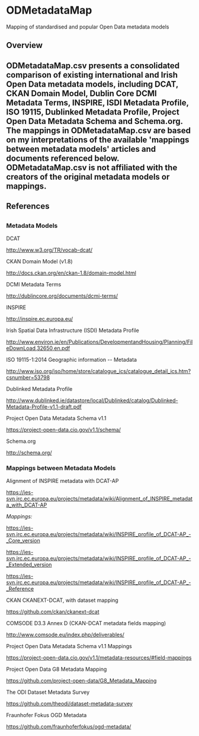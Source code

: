 ODMetadataMap
=============

Mapping of standardised and popular Open Data metadata models

<h2>Overview<h2>

ODMetadataMap.csv presents a consolidated comparison of existing international and Irish Open Data metadata models, including DCAT, CKAN Domain Model, Dublin Core DCMI Metadata Terms, INSPIRE, ISDI Metadata Profile, ISO 19115, Dublinked Metadata Profile, Project Open Data Metadata Schema and Schema.org. 
The mappings in ODMetadataMap.csv are based on my interpretations of the available 'mappings between metadata models' articles and documents referenced below.  ODMetadataMap.csv is not affiliated with the creators of the original metadata models or mappings.

<h2>References<h2>

<h3>Metadata Models</h3>

DCAT

http://www.w3.org/TR/vocab-dcat/

CKAN Domain Model (v1.8)

http://docs.ckan.org/en/ckan-1.8/domain-model.html 

DCMI Metadata Terms

http://dublincore.org/documents/dcmi-terms/

INSPIRE

http://inspire.ec.europa.eu/

Irish Spatial Data Infrastructure (ISDI) Metadata Profile

http://www.environ.ie/en/Publications/DevelopmentandHousing/Planning/FileDownLoad,32650,en.pdf

ISO 19115-1:2014 Geographic information -- Metadata

http://www.iso.org/iso/home/store/catalogue_ics/catalogue_detail_ics.htm?csnumber=53798

Dublinked Metadata Profile

http://www.dublinked.ie/datastore/local/Dublinked/catalog/Dublinked-Metadata-Profile-v1.1-draft.pdf

Project Open Data Metadata Schema v1.1 

https://project-open-data.cio.gov/v1.1/schema/

Schema.org

http://schema.org/


<h3>Mappings between Metadata Models</h3>

Alignment of INSPIRE metadata with DCAT-AP

https://ies-svn.jrc.ec.europa.eu/projects/metadata/wiki/Alignment_of_INSPIRE_metadata_with_DCAT-AP

<i>Mappings:</i>

https://ies-svn.jrc.ec.europa.eu/projects/metadata/wiki/INSPIRE_profile_of_DCAT-AP_-_Core_version

https://ies-svn.jrc.ec.europa.eu/projects/metadata/wiki/INSPIRE_profile_of_DCAT-AP_-_Extended_version

https://ies-svn.jrc.ec.europa.eu/projects/metadata/wiki/INSPIRE_profile_of_DCAT-AP_-_Reference

CKAN CKANEXT-DCAT, with dataset mapping

https://github.com/ckan/ckanext-dcat

COMSODE D3.3 Annex D (CKAN-DCAT metadata fields mapping)

http://www.comsode.eu/index.php/deliverables/

Project Open Data Metadata Schema v1.1 Mappings

https://project-open-data.cio.gov/v1.1/metadata-resources/#field-mappings 

Project Open Data G8 Metadata Mapping 

https://github.com/project-open-data/G8_Metadata_Mapping

The ODI Dataset Metadata Survey

https://github.com/theodi/dataset-metadata-survey

Fraunhofer Fokus OGD Metadata

https://github.com/fraunhoferfokus/ogd-metadata/
